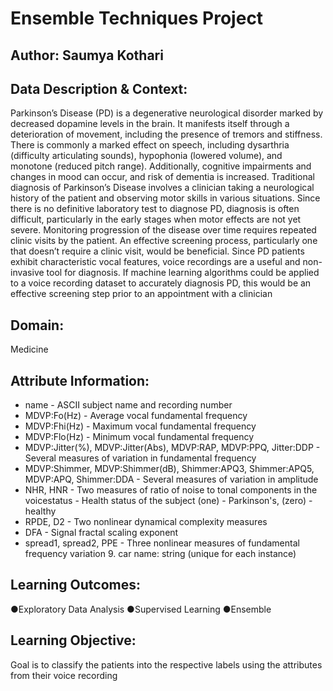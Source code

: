 # Ensemble Techniques Project
## Author: Saumya Kothari

## Data Description & Context: 
Parkinson’s Disease (PD) is a degenerative neurological disorder marked by decreased dopamine levels in the brain. It manifests itself through a deterioration of movement, including the presence of tremors and stiffness. There is commonly a marked effect on speech, including dysarthria (difficulty articulating sounds), hypophonia (lowered volume), and monotone (reduced pitch range). Additionally, cognitive impairments and changes in mood can occur, and risk of dementia is increased.
Traditional diagnosis of Parkinson’s Disease involves a clinician taking a neurological history of the patient and observing motor skills in various situations. Since there is no definitive laboratory test to diagnose PD, diagnosis is often difficult, particularly in the early stages when motor effects are not yet severe. Monitoring progression of the disease over time requires repeated clinic visits by the patient. An effective screening process, particularly one that doesn’t require a clinic visit, would be beneficial. Since PD patients exhibit characteristic vocal features, voice recordings are a useful and non-invasive tool for diagnosis. If machine learning algorithms could be applied to a voice recording dataset to accurately diagnosis PD, this would be an effective screening step prior to an appointment with a clinician

## Domain: 
Medicine

## Attribute Information:
- name - ASCII subject name and recording number
- MDVP:Fo(Hz) - Average vocal fundamental frequency
- MDVP:Fhi(Hz) - Maximum vocal fundamental frequency
- MDVP:Flo(Hz) - Minimum vocal fundamental frequency 
- MDVP:Jitter(%), MDVP:Jitter(Abs), MDVP:RAP, MDVP:PPQ, Jitter:DDP - Several measures of variation in fundamental frequency 
- MDVP:Shimmer, MDVP:Shimmer(dB), Shimmer:APQ3, Shimmer:APQ5, MDVP:APQ, Shimmer:DDA - Several measures of variation in amplitude
- NHR, HNR - Two measures of ratio of noise to tonal components in the voicestatus - Health status of the subject (one) - Parkinson's, (zero) -healthy
- RPDE, D2 - Two nonlinear dynamical complexity measures
- DFA - Signal fractal scaling exponent
- spread1, spread2, PPE - Three nonlinear measures of fundamental frequency variation 9. car name: string (unique for each instance)

## Learning Outcomes: 
●Exploratory Data Analysis
●Supervised Learning
●Ensemble 

## Learning Objective: 
Goal is to classify the patients into the respective labels using the attributes from their voice recording
